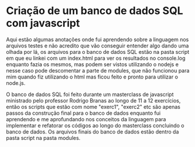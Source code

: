 # Criação de um banco de dados SQL com javascript

Aqui estão algumas anotações onde fui aprendendo sobre a linguagem nos arquivos testes e não acredito que vão conseguir entender algo dando uma olhada por lá, os arquivos para o banco de dados SQL estão na pasta script em que eu linkei com um index.html para ver os resultados no console.log enquanto fazia os mesmos, mas podem ser vistos utilizando o nodejs e nesse caso pode descomentar a parte de modules, que não funcionou para mim quando fiz utilizando o html mas ficou feito e pronto para utilizar o node.js.

O banco de dados SQL foi feito durante um masterclass de javascript ministrado pelo professor Rodrigo Branas ao longo de 11 a 12 exercícios, então os scripts que estão com nome "exerc1", "exerc2" etc são apenas passos da construção final para o banco de dados enquanto fui aprendendo e me aprofundando nos conceitos da linguagem para implementar e refatorar os códigos ao longo do masterclass concluindo o banco de dados. Os arquivos finais do banco de dados estão dentro da pasta script na pasta modules.
